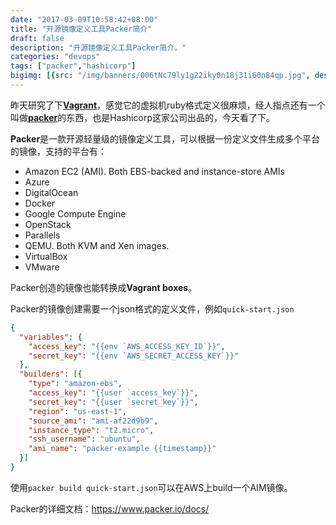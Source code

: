 ```yaml
---
date: "2017-03-09T10:58:42+08:00"
title: "开源镜像定义工具Packer简介"
draft: false
description: "开源镜像定义工具Packer简介。"
categories: "devops"
tags: ["packer","hashicorp"]
bigimg: [{src: "/img/banners/006tNc79ly1g22iky0n18j31i60n84qp.jpg", desc: "Photo via Unsplash"}]
---
```


昨天研究了下[**Vagrant**](https://github.com/mitchellh/vagrant)，感觉它的虚拟机ruby格式定义很麻烦，经人指点还有一个叫做[**packer**](https://github.com/mitchellh/packer)的东西，也是Hashicorp这家公司出品的，今天看了下。

**Packer**是一款开源轻量级的镜像定义工具，可以根据一份定义文件生成多个平台的镜像，支持的平台有：

- Amazon EC2 (AMI). Both EBS-backed and instance-store AMIs
- Azure
- DigitalOcean
- Docker
- Google Compute Engine
- OpenStack
- Parallels
- QEMU. Both KVM and Xen images.
- VirtualBox
- VMware

Packer创造的镜像也能转换成**Vagrant boxes**。

Packer的镜像创建需要一个json格式的定义文件，例如``quick-start.json``

```json
{
  "variables": {
    "access_key": "{{env `AWS_ACCESS_KEY_ID`}}",
    "secret_key": "{{env `AWS_SECRET_ACCESS_KEY`}}"
  },
  "builders": [{
    "type": "amazon-ebs",
    "access_key": "{{user `access_key`}}",
    "secret_key": "{{user `secret_key`}}",
    "region": "us-east-1",
    "source_ami": "ami-af22d9b9",
    "instance_type": "t2.micro",
    "ssh_username": "ubuntu",
    "ami_name": "packer-example {{timestamp}}"
  }]
}
```

使用``packer build quick-start.json``可以在AWS上build一个AIM镜像。

Packer的详细文档：https://www.packer.io/docs/
